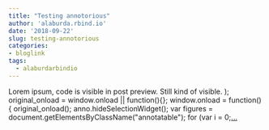 ```yaml
---
title: "Testing annotorious"
author: 'alaburda.rbind.io'
date: '2018-09-22'
slug: testing-annotorious
categories:
- bloglink
tags:
  - alaburdarbindio
---
```


Lorem ipsum, code is visible in post preview. Still kind of visible. ); original_onload = window.onload || function(){}; window.onload = function() { original_onload(); anno.hideSelectionWidget(); var figures = document.getElementsByClassName("annotatable"); for (var i = 0;[... <i class="fas fa-external-link-alt"></i>](https://alaburda.rbind.io/post/testing-annotorious/)

